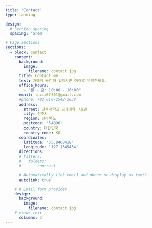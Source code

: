 ```yaml
---
title: 'Contact'
type: landing

design:
  # Section spacing
  spacing: '5rem'

# Page sections
sections:
  - block: contact
    content:
      background:
        image:
          filename: contact.jpg
      title: Contact me
      text: 저에게 용건이 있으시면 아래로 연락주세요.
      office_hours:
        - "월 - 금: 10:00 - 16:00"
      email: lucii07701@gmail.com
      #phone: +82 010-2542-2638
      address:
        street: 전북대학교 공과대학 7호관
        city: 전주시
        region: 전라북도
        postcode: '54896'
        country: 대한민국
        country_code: KO
      coordinates:
        latitude: "35.8460418"
        longitude: "127.1345434"
      directions:
      # filters:
      #   folders:
      #     - contract

      # Automatically link email and phone or display as text?
      autolink: true

    # # Email form provider
    design:
      background:
        image:
          filename: contact.jpg
    # view: text
      columns: 3
---
```

